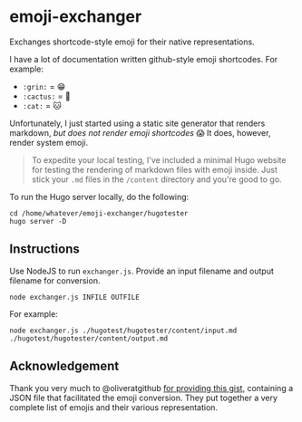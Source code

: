 # emoji-exchanger
Exchanges shortcode-style emoji for their native representations.



I have a lot of documentation written github-style emoji shortcodes. For example:

- `:grin:` = :grin:
- `:cactus:` = :cactus:
- `:cat:` = :cat:

Unfortunately, I just started using a static site generator that renders markdown, *but does not render emoji shortcodes* :scream: It does, however, render system emoji. 

> To expedite your local testing, I've included a minimal Hugo website for testing the rendering of markdown files with emoji inside. Just stick your `.md` files in the `/content` directory and you're good to go. 

To run the Hugo server locally, do the following:

```
cd /home/whatever/emoji-exchanger/hugotester
hugo server -D
```



## Instructions

Use NodeJS to run `exchanger.js`. Provide an input filename and output filename for conversion.

```
node exchanger.js INFILE OUTFILE
```



For example:

```
node exchanger.js ./hugotest/hugotester/content/input.md ./hugotest/hugotester/content/output.md
```



## Acknowledgement

Thank you very much to @oliveratgithub [for providing this gist](https://gist.github.com/oliveratgithub/0bf11a9aff0d6da7b46f1490f86a71eb#file-emojis-json), containing a JSON file that facilitated the emoji conversion. They put together a very complete list of emojis and their various representation.

